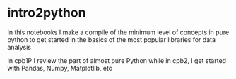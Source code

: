 # intro2python
In this notebooks I make a compile of the minimum level of concepts in pure python to get started in the basics of the most popular libraries for data analysis 

In cpb1P I review the part of almost pure Python while in cpb2, I get started with Pandas, Numpy, Matplotlib, etc
